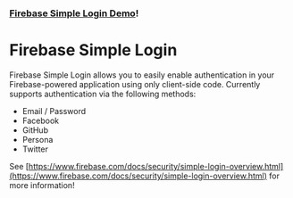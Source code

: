 ### [Firebase Simple Login Demo](http://firebase.github.io/firebase-simple-login/)!

Firebase Simple Login
=====================
Firebase Simple Login allows you to easily enable authentication in your
Firebase-powered application using only client-side code. Currently supports
authentication via the following methods:

  * Email / Password
  * Facebook
  * GitHub
  * Persona
  * Twitter

See [https://www.firebase.com/docs/security/simple-login-overview.html](https://www.firebase.com/docs/security/simple-login-overview.html)
for more information!
